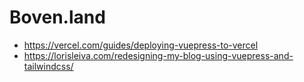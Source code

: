 # Boven.land

- https://vercel.com/guides/deploying-vuepress-to-vercel
- https://lorisleiva.com/redesigning-my-blog-using-vuepress-and-tailwindcss/
